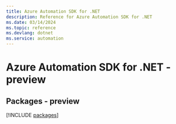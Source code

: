 ```yaml
---
title: Azure Automation SDK for .NET
description: Reference for Azure Automation SDK for .NET
ms.date: 03/14/2024
ms.topic: reference
ms.devlang: dotnet
ms.service: automation
---
```

# Azure Automation SDK for .NET - preview
## Packages - preview
[!INCLUDE [packages](automation-index.md)]